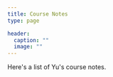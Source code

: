```yaml
---
title: Course Notes
type: page

header:
  caption: ""
  image: ""
---
```


Here's a list of Yu's course notes.